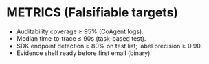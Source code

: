 # METRICS (Falsifiable targets)

- Auditability coverage ≥ 95% (CoAgent logs).
- Median time‑to‑trace ≤ 90s (task-based test).
- SDK endpoint detection ≥ 80% on test list; label precision ≥ 0.90.
- Evidence shelf ready before first email (binary).
